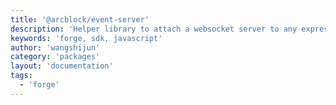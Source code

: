 ```yaml
---
title: '@arcblock/event-server'
description: 'Helper library to attach a websocket server to any express app'
keywords: 'forge, sdk, javascript'
author: 'wangshijun'
category: 'packages'
layout: 'documentation'
tags:
  - 'forge'
---
```




  